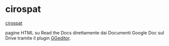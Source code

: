 # cirospat

[cirospat](http://cirospat.readthedocs.io)

pagine HTML su Read the Docs direttamente dai Documenti Google Doc sul Drive tramite il plugin [GGeditor](http://googledocs.readthedocs.io).




